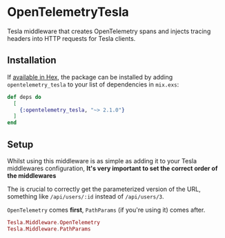 # OpenTelemetryTesla

Tesla middleware that creates OpenTelemetry spans and injects tracing headers into HTTP requests for Tesla clients.


## Installation

If [available in Hex](https://hex.pm/docs/publish), the package can be installed
by adding `opentelemetry_tesla` to your list of dependencies in `mix.exs`:

```elixir
def deps do
  [
    {:opentelemetry_tesla, "~> 2.1.0"}
  ]
end
```

## Setup

Whilst using this middleware is as simple as adding it to your Tesla middlewares configuration, **It's very important to set the correct order of the middlewares**

The is crucial to correctly get the parameterized version of the URL, something like `/api/users/:id` instead of `/api/users/3`. 

`OpenTelemetry` comes **first**, `PathParams` (if you're using it) comes after.

```elixir
Tesla.Middleware.OpenTelemetry
Tesla.Middleware.PathParams
```

